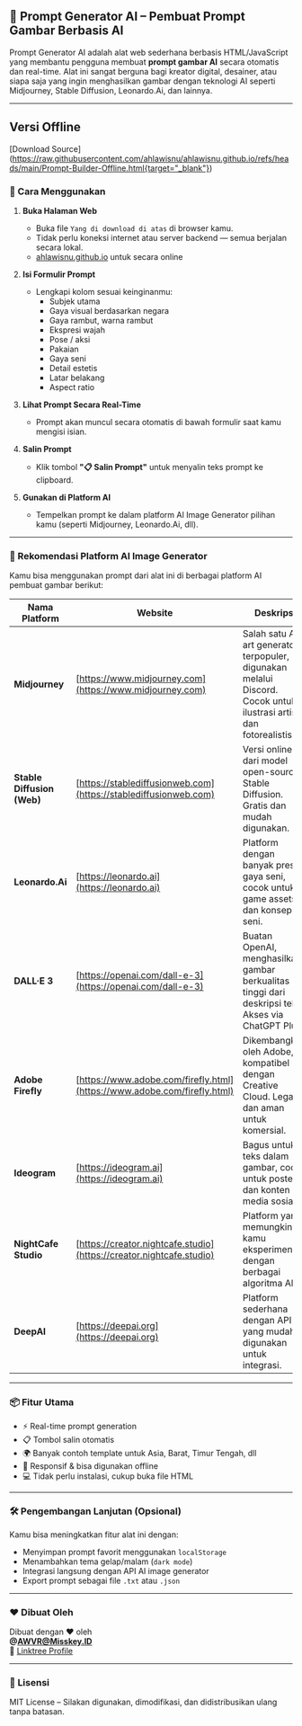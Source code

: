 ## 🎨 Prompt Generator AI – Pembuat Prompt Gambar Berbasis AI

Prompt Generator AI adalah alat web sederhana berbasis HTML/JavaScript yang membantu pengguna membuat **prompt gambar AI** secara otomatis dan real-time. Alat ini sangat berguna bagi kreator digital, desainer, atau siapa saja yang ingin menghasilkan gambar dengan teknologi AI seperti Midjourney, Stable Diffusion, Leonardo.Ai, dan lainnya.

---
## Versi Offline 
[Download Source] (https://raw.githubusercontent.com/ahlawisnu/ahlawisnu.github.io/refs/heads/main/Prompt-Builder-Offline.html{target="_blank"}) 

### 🔧 Cara Menggunakan

1. **Buka Halaman Web**
   - Buka file `Yang di download di atas` di browser kamu.
   - Tidak perlu koneksi internet atau server backend — semua berjalan secara lokal.
   - [ahlawisnu.github.io](https://ahlawisnu.github.io) untuk secara online 
2. **Isi Formulir Prompt**
   - Lengkapi kolom sesuai keinginanmu:
     - Subjek utama
     - Gaya visual berdasarkan negara
     - Gaya rambut, warna rambut
     - Ekspresi wajah
     - Pose / aksi
     - Pakaian
     - Gaya seni
     - Detail estetis
     - Latar belakang
     - Aspect ratio

3. **Lihat Prompt Secara Real-Time**
   - Prompt akan muncul secara otomatis di bawah formulir saat kamu mengisi isian.

4. **Salin Prompt**
   - Klik tombol **"📋 Salin Prompt"** untuk menyalin teks prompt ke clipboard.

5. **Gunakan di Platform AI**
   - Tempelkan prompt ke dalam platform AI Image Generator pilihan kamu (seperti Midjourney, Leonardo.Ai, dll).

---

### 🧠 Rekomendasi Platform AI Image Generator

Kamu bisa menggunakan prompt dari alat ini di berbagai platform AI pembuat gambar berikut:

| Nama Platform | Website | Deskripsi |
|---------------|---------|-----------|
| **Midjourney** | [https://www.midjourney.com](https://www.midjourney.com) | Salah satu AI art generator terpopuler, digunakan melalui Discord. Cocok untuk ilustrasi artistik dan fotorealistis. |
| **Stable Diffusion (Web)** | [https://stablediffusionweb.com](https://stablediffusionweb.com) | Versi online dari model open-source Stable Diffusion. Gratis dan mudah digunakan. |
| **Leonardo.Ai** | [https://leonardo.ai](https://leonardo.ai) | Platform dengan banyak preset gaya seni, cocok untuk game assets dan konsep seni. |
| **DALL·E 3** | [https://openai.com/dall-e-3](https://openai.com/dall-e-3) | Buatan OpenAI, menghasilkan gambar berkualitas tinggi dari deskripsi teks. Akses via ChatGPT Plus. |
| **Adobe Firefly** | [https://www.adobe.com/firefly.html](https://www.adobe.com/firefly.html) | Dikembangkan oleh Adobe, kompatibel dengan Creative Cloud. Legal dan aman untuk komersial. |
| **Ideogram** | [https://ideogram.ai](https://ideogram.ai) | Bagus untuk teks dalam gambar, cocok untuk poster dan konten media sosial. |
| **NightCafe Studio** | [https://creator.nightcafe.studio](https://creator.nightcafe.studio) | Platform yang memungkinkan kamu eksperimen dengan berbagai algoritma AI. |
| **DeepAI** | [https://deepai.org](https://deepai.org) | Platform sederhana dengan API yang mudah digunakan untuk integrasi. |
---

### 📦 Fitur Utama

- ⚡ Real-time prompt generation
- 📋 Tombol salin otomatis
- 🌍 Banyak contoh template untuk Asia, Barat, Timur Tengah, dll
- 📱 Responsif & bisa digunakan offline
- 💻 Tidak perlu instalasi, cukup buka file HTML

---

### 🛠️ Pengembangan Lanjutan (Opsional)

Kamu bisa meningkatkan fitur alat ini dengan:

- Menyimpan prompt favorit menggunakan `localStorage`
- Menambahkan tema gelap/malam (`dark mode`)
- Integrasi langsung dengan API AI image generator
- Export prompt sebagai file `.txt` atau `.json`

---

### ❤️ Dibuat Oleh

Dibuat dengan ❤️ oleh  
**@AWVR@Misskey.ID**  
🔗 [Linktree Profile](https://linktr.ee/ahladigital)

---

### 📄 Lisensi

MIT License – Silakan digunakan, dimodifikasi, dan didistribusikan ulang tanpa batasan.
